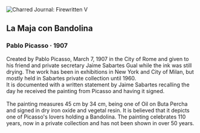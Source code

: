 <div class="artwork-of-the-day">
  <div class="container">
    <div class="img-wrapper">
      <img
        src="https://uploads8.wikiart.org/00130/images/pablo-picasso/picassosignature.JPG"
        alt="Charred Journal: Firewritten V" />
    </div>
    <div class="artwork-detail">
      <div class="artwork-origin"> 
        <h2 class="artwork-name">La Maja con Bandolina</h2>
        <h3 class="artist">
          Pablo Picasso
                    ·  1907
        </h3>
      </div>
      <p class="description">
        <span class="artwork-description-text ng-binding" ng-bind-html="viewModel.ArtworkOfTheDay.Description | unsafe">Created by Pablo Picasso, March 7, 1907 in the City of Rome and given to his friend and private secretary Jaime Sabartes Gual while the ink was still drying. The work has been in exhibitions in New York and City of Milan, but mostly held in Sabartes private collection until 1960.<br>It is documented with a written statement by Jaime Sabartes recalling the day he received the painting from Picasso and having it signed.<br><br>The painting measures 45 cm by 34 cm, being one of Oil on Buta Percha and signed in dry iron oxide and vegetal resin. It is believed that it depicts one of Picasso's lovers holding a Bandolina. The painting celebrates 110 years, now in a private collection and has not been shown in over 50 years.</span>
                        <div class="text-shadow-container" ng-show="showShadow" style=""></div>
      </p>
    </div>
  </div>

</div>
